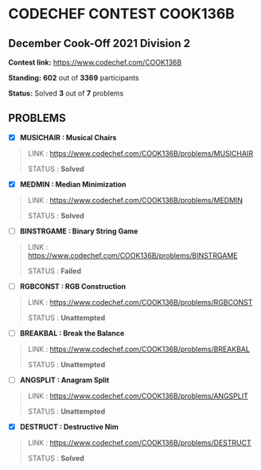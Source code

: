 # CODECHEF CONTEST COOK136B

## December Cook-Off 2021 Division 2

**Contest link:** https://www.codechef.com/COOK136B

**Standing:** **602** out of **3369** participants

**Status:** Solved **3** out of **7** problems

## PROBLEMS

- [x] **MUSICHAIR : Musical Chairs**

> LINK : https://www.codechef.com/COOK136B/problems/MUSICHAIR
>
>STATUS : **Solved**

- [x] **MEDMIN : Median Minimization**

> LINK : https://www.codechef.com/COOK136B/problems/MEDMIN
>
>STATUS : **Solved**

- [ ] **BINSTRGAME : Binary String Game**

> LINK : https://www.codechef.com/COOK136B/problems/BINSTRGAME
>
>STATUS : **Failed**

- [ ] **RGBCONST : RGB Construction**

> LINK : https://www.codechef.com/COOK136B/problems/RGBCONST
>
>STATUS : **Unattempted**

- [ ] **BREAKBAL : Break the Balance**

> LINK : https://www.codechef.com/COOK136B/problems/BREAKBAL
>
>STATUS : **Unattempted**

- [ ] **ANGSPLIT : Anagram Split**

> LINK : https://www.codechef.com/COOK136B/problems/ANGSPLIT
>
>STATUS : **Unattempted**

- [x] **DESTRUCT : Destructive Nim**

> LINK : https://www.codechef.com/COOK136B/problems/DESTRUCT
>
>STATUS : **Solved**